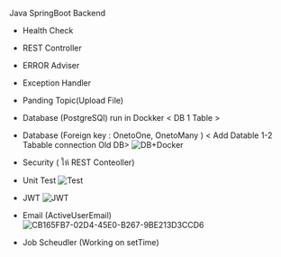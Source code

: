 Java SpringBoot Backend

- Health Check
- REST Controller
- ERROR  Adviser
- Exception Handler
- Panding Topic(Upload File)
- Database (PostgreSQl) run in Dockker < DB 1 Table >
- Database (Foreign key : OnetoOne, OnetoMany ) < Add Datable 1-2 Tabable connection Old DB>
![DB+Docker](https://user-images.githubusercontent.com/106970646/184547072-e5848ae6-2460-4b93-b397-4d83e1ac1cf1.png)

- Security ( ให้ REST Conteoller)
- Unit Test
![Test](https://user-images.githubusercontent.com/106970646/184547104-a2a34c14-d6ef-42e0-8439-b1bee9e5aeb8.png)

- JWT 
![JWT](https://user-images.githubusercontent.com/106970646/184547126-a235ab92-b2b8-4546-8969-160d345b30f3.jpg)

- Email (ActiveUserEmail)
![CB165FB7-02D4-45E0-B267-9BE213D3CCD6](https://user-images.githubusercontent.com/106970646/184545855-8a9faf94-1fb0-4f83-9bc4-08ebc9cb7aa5.jpg)

- Job Scheudler (Working on setTime)
